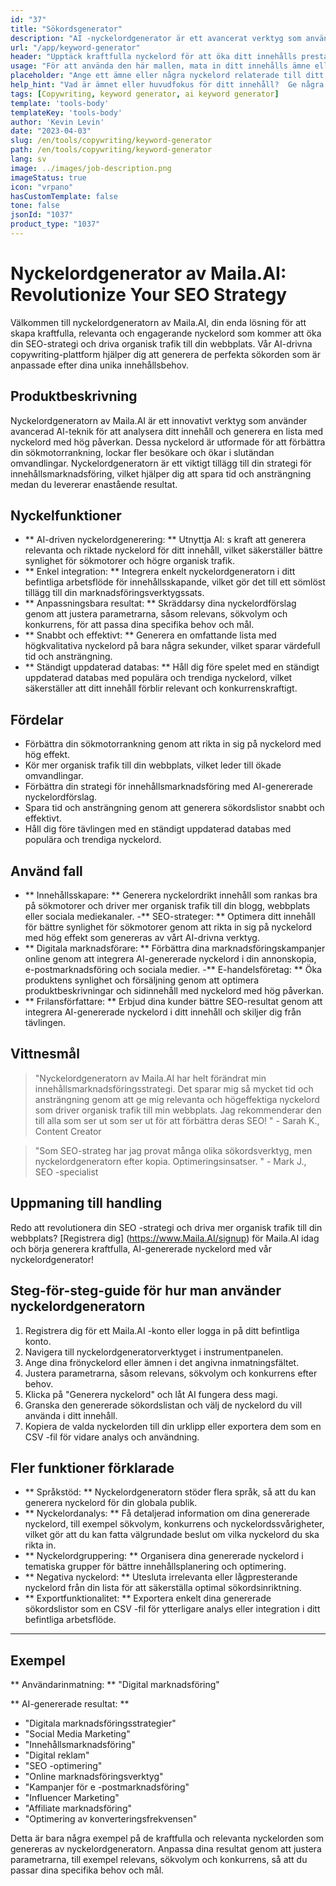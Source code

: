 ```yaml
---
id: "37"
title: "Sökordsgenerator"
description: "AI -nyckelordgenerator är ett avancerat verktyg som använder artificiell intelligens för att generera relevanta och kraftfulla nyckelord för ditt innehåll.  Det hjälper dig att upptäcka unika och högpresterande nyckelord för att optimera dina blogginlägg, artiklar och annat onlineinnehåll för bättre synlighet och engagemang."
url: "/app/keyword-generator"
header: "Upptäck kraftfulla nyckelord för att öka ditt innehålls prestanda."
usage: "För att använda den här mallen, mata in ditt innehålls ämne eller några relaterade nyckelord.  AI-nyckelordgeneratorn genererar sedan en lista över relevanta och högpresterande nyckelord för att optimera ditt innehåll för bättre synlighet och engagemang."
placeholder: "Ange ett ämne eller några nyckelord relaterade till ditt innehåll, t.ex. digital marknadsföring, resebloggning eller fitness tips."
help_hint: "Vad är ämnet eller huvudfokus för ditt innehåll?  Ge några relaterade nyckelord, så genererar vi en lista över kraftfulla nyckelord för att förbättra ditt innehålls prestanda."
tags: [Copywriting, keyword generator, ai keyword generator]
template: 'tools-body'
templateKey: 'tools-body'
author: 'Kevin Levin'
date: "2023-04-03"
slug: /en/tools/copywriting/keyword-generator
path: /en/tools/copywriting/keyword-generator
lang: sv
image: ../images/job-description.png
imageStatus: true
icon: "vrpano"
hasCustomTemplate: false
tone: false
jsonId: "1037"
product_type: "1037"
---
```

# Nyckelordgenerator av Maila.AI: Revolutionize Your SEO Strategy

Välkommen till nyckelordgeneratorn av Maila.AI, din enda lösning för att skapa kraftfulla, relevanta och engagerande nyckelord som kommer att öka din SEO-strategi och driva organisk trafik till din webbplats.  Vår AI-drivna copywriting-plattform hjälper dig att generera de perfekta sökorden som är anpassade efter dina unika innehållsbehov.

## Produktbeskrivning

Nyckelordgeneratorn av Maila.AI är ett innovativt verktyg som använder avancerad AI-teknik för att analysera ditt innehåll och generera en lista med nyckelord med hög påverkan.  Dessa nyckelord är utformade för att förbättra din sökmotorrankning, lockar fler besökare och ökar i slutändan omvandlingar.  Nyckelordgeneratorn är ett viktigt tillägg till din strategi för innehållsmarknadsföring, vilket hjälper dig att spara tid och ansträngning medan du levererar enastående resultat.

## Nyckelfunktioner

- ** AI-driven nyckelordgenerering: ** Utnyttja AI: s kraft att generera relevanta och riktade nyckelord för ditt innehåll, vilket säkerställer bättre synlighet för sökmotorer och högre organisk trafik.
 - ** Enkel integration: ** Integrera enkelt nyckelordgeneratorn i ditt befintliga arbetsflöde för innehållsskapande, vilket gör det till ett sömlöst tillägg till din marknadsföringsverktygssats.
 - ** Anpassningsbara resultat: ** Skräddarsy dina nyckelordförslag genom att justera parametrarna, såsom relevans, sökvolym och konkurrens, för att passa dina specifika behov och mål.
 - ** Snabbt och effektivt: ** Generera en omfattande lista med högkvalitativa nyckelord på bara några sekunder, vilket sparar värdefull tid och ansträngning.
 - ** Ständigt uppdaterad databas: ** Håll dig före spelet med en ständigt uppdaterad databas med populära och trendiga nyckelord, vilket säkerställer att ditt innehåll förblir relevant och konkurrenskraftigt.

## Fördelar

- Förbättra din sökmotorrankning genom att rikta in sig på nyckelord med hög effekt.
 - Kör mer organisk trafik till din webbplats, vilket leder till ökade omvandlingar.
 - Förbättra din strategi för innehållsmarknadsföring med AI-genererade nyckelordförslag.
 - Spara tid och ansträngning genom att generera sökordslistor snabbt och effektivt.
 - Håll dig före tävlingen med en ständigt uppdaterad databas med populära och trendiga nyckelord.

## Använd fall

- ** Innehållsskapare: ** Generera nyckelordrikt innehåll som rankas bra på sökmotorer och driver mer organisk trafik till din blogg, webbplats eller sociala mediekanaler.
 -** SEO-strateger: ** Optimera ditt innehåll för bättre synlighet för sökmotorer genom att rikta in sig på nyckelord med hög effekt som genereras av vårt AI-drivna verktyg.
 - ** Digitala marknadsförare: ** Förbättra dina marknadsföringskampanjer online genom att integrera AI-genererade nyckelord i din annonskopia, e-postmarknadsföring och sociala medier.
 -** E-handelsföretag: ** Öka produktens synlighet och försäljning genom att optimera produktbeskrivningar och sidinnehåll med nyckelord med hög påverkan.
 - ** Frilansförfattare: ** Erbjud dina kunder bättre SEO-resultat genom att integrera AI-genererade nyckelord i ditt innehåll och skiljer dig från tävlingen.

## Vittnesmål

> "Nyckelordgeneratorn av Maila.AI har helt förändrat min innehållsmarknadsföringsstrategi. Det sparar mig så mycket tid och ansträngning genom att ge mig relevanta och högeffektiga nyckelord som driver organisk trafik till min webbplats. Jag rekommenderar den till alla som ser ut som ser ut  för att förbättra deras SEO! "  - Sarah K., Content Creator

> "Som SEO-strateg har jag provat många olika sökordsverktyg, men nyckelordgeneratorn efter kopia.  Optimeringsinsatser. "  - Mark J., SEO -specialist

## Uppmaning till handling

Redo att revolutionera din SEO -strategi och driva mer organisk trafik till din webbplats?  [Registrera dig] (https://www.Maila.AI/signup) för Maila.AI idag och börja generera kraftfulla, AI-genererade nyckelord med vår nyckelordgenerator!

## Steg-för-steg-guide för hur man använder nyckelordgeneratorn

1. Registrera dig för ett Maila.AI -konto eller logga in på ditt befintliga konto.
 2. Navigera till nyckelordgeneratorverktyget i instrumentpanelen.
 3. Ange dina frönyckelord eller ämnen i det angivna inmatningsfältet.
 4. Justera parametrarna, såsom relevans, sökvolym och konkurrens efter behov.
 5. Klicka på "Generera nyckelord" och låt AI fungera dess magi.
 6. Granska den genererade sökordslistan och välj de nyckelord du vill använda i ditt innehåll.
 7. Kopiera de valda nyckelorden till din urklipp eller exportera dem som en CSV -fil för vidare analys och användning.

## Fler funktioner förklarade

- ** Språkstöd: ** Nyckelordgeneratorn stöder flera språk, så att du kan generera nyckelord för din globala publik.
 - ** Nyckelordanalys: ** Få detaljerad information om dina genererade nyckelord, till exempel sökvolym, konkurrens och nyckelordssvårigheter, vilket gör att du kan fatta välgrundade beslut om vilka nyckelord du ska rikta in.
 - ** Nyckelordgruppering: ** Organisera dina genererade nyckelord i tematiska grupper för bättre innehållsplanering och optimering.
 - ** Negativa nyckelord: ** Utesluta irrelevanta eller lågpresterande nyckelord från din lista för att säkerställa optimal sökordsinriktning.
 - ** Exportfunktionalitet: ** Exportera enkelt dina genererade sökordslistor som en CSV -fil för ytterligare analys eller integration i ditt befintliga arbetsflöde.

---

## Exempel

** Användarinmatning: ** "Digital marknadsföring"

** AI-genererade resultat: **

- "Digitala marknadsföringsstrategier"
 - "Social Media Marketing"
 - "Innehållsmarknadsföring"
 - "Digital reklam"
 - "SEO -optimering"
 - "Online marknadsföringsverktyg"
 - "Kampanjer för e -postmarknadsföring"
 - "Influencer Marketing"
 - "Affiliate marknadsföring"
 - "Optimering av konverteringsfrekvensen"

Detta är bara några exempel på de kraftfulla och relevanta nyckelorden som genereras av nyckelordgeneratorn.  Anpassa dina resultat genom att justera parametrarna, till exempel relevans, sökvolym och konkurrens, så att du passar dina specifika behov och mål.
